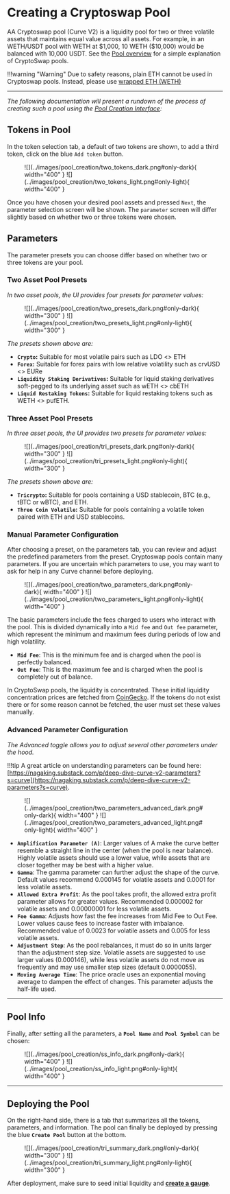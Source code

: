 <h1>Creating a Cryptoswap Pool</h1>

AA Cryptoswap pool (Curve V2) is a liquidity pool for two or three volatile assets that maintains equal value across all assets. For example, in an WETH/USDT pool with WETH at \$1,000, 10 WETH (\$10,000) would be balanced with 10,000 USDT.  See the [Pool overview](../pools/overview.md) for a simple explanation of CryptoSwap pools.

!!!warning "Warning"
    Due to safety reasons, plain ETH cannot be used in Cryptoswap pools. Instead, please use [wrapped ETH (WETH)](https://etherscan.io/address/0xC02aaA39b223FE8D0A0e5C4F27eAD9083C756Cc2)


---


*The following documentation will present a rundown of the process of creating such a pool using the [Pool Creation Interface](https://curve.finance/#/ethereum/create-pool):*

## **Tokens in Pool**

In the token selection tab, a default of two tokens are shown, to add a third token, click on the blue `Add token` button.

<figure markdown="span">
  ![](../images/pool_creation/two_tokens_dark.png#only-dark){ width="400" }
  ![](../images/pool_creation/two_tokens_light.png#only-light){ width="400" }
  <figcaption></figcaption>
</figure>

Once you have chosen your desired pool assets and pressed `Next`, the parameter selection screen will be shown.  The `parameter` screen will differ slightly based on whether two or three tokens were chosen.

## **Parameters**

The parameter presets you can choose differ based on whether two or three tokens are your pool.

### **Two Asset Pool Presets**

*In two asset pools, the UI provides four presets for parameter values:*

<figure markdown="span">
  ![](../images/pool_creation/two_presets_dark.png#only-dark){ width="300" }
  ![](../images/pool_creation/two_presets_light.png#only-light){ width="300" }
  <figcaption></figcaption>
</figure>

*The presets shown above are:*

- **`Crypto`:** Suitable for most volatile pairs such as LDO <> ETH
- **`Forex`:** Suitable for forex pairs with low relative volatility such as crvUSD <> EURe
- **`Liquidity Staking Derivatives`:** Suitable for liquid staking derivatives soft-pegged to its underlying asset such as wETH <> cbETH
- **`Liquid Restaking Tokens`:** Suitable for liquid restaking tokens such as WETH <> pufETH.

### **Three Asset Pool Presets**

*In three asset pools, the UI provides two presets for parameter values:*

<figure markdown="span">
  ![](../images/pool_creation/tri_presets_dark.png#only-dark){ width="300" }
  ![](../images/pool_creation/tri_presets_light.png#only-light){ width="300" }
  <figcaption></figcaption>
</figure>

*The presets shown above are:*

- **`Tricrypto`:** Suitable for pools containing a USD stablecoin, BTC (e.g., tBTC or wBTC), and ETH.
- **`Three Coin Volatile`:** Suitable for pools containing a volatile token paired with ETH and USD stablecoins.

### **Manual Parameter Configuration**

After choosing a preset, on the parameters tab, you can review and adjust the predefined parameters from the preset. Cryptoswap pools contain many parameters. If you are uncertain which parameters to use, you may want to ask for help in any Curve channel before deploying.

<figure markdown="span">
  ![](../images/pool_creation/two_parameters_dark.png#only-dark){ width="400" }
  ![](../images/pool_creation/two_parameters_light.png#only-light){ width="400" }
  <figcaption></figcaption>
</figure>

The basic parameters include the fees charged to users who interact with the pool. This is divided dynamically into a `Mid fee` and `Out fee` parameter, which represent the minimum and maximum fees during periods of low and high volatility.

- **`Mid Fee`**: This is the minimum fee and is charged when the pool is perfectly balanced.
- **`Out Fee`**: This is the maximum fee and is charged when the pool is completely out of balance.

In CryptoSwap pools, the liquidity is concentrated. These initial liquidity concentration prices are fetched from [CoinGecko](https://www.coingecko.com/). If the tokens do not exist there or for some reason cannot be fetched, the user must set these values manually.


### **Advanced Parameter Configuration**

*The Advanced toggle allows you to adjust several other parameters under the hood.*

!!!tip
    A great article on understanding parameters can be found here: [https://nagaking.substack.com/p/deep-dive-curve-v2-parameters?s=curve](https://nagaking.substack.com/p/deep-dive-curve-v2-parameters?s=curve).

<figure markdown="span">
  ![](../images/pool_creation/two_parameters_advanced_dark.png#only-dark){ width="400" }
  ![](../images/pool_creation/two_parameters_advanced_light.png#only-light){ width="400" }
  <figcaption></figcaption>
</figure>

- **`Amplification Parameter (A)`**: Larger values of A make the curve better resemble a straight line in the center (when the pool is near balance). Highly volatile assets should use a lower value, while assets that are closer together may be best with a higher value.
- **`Gamma`**: The gamma parameter can further adjust the shape of the curve. Default values recommend 0.000145 for volatile assets and 0.0001 for less volatile assets.
- **`Allowed Extra Profit`**: As the pool takes profit, the allowed extra profit parameter allows for greater values. Recommended 0.000002 for volatile assets and 0.00000001 for less volatile assets.
- **`Fee Gamma`**: Adjusts how fast the fee increases from Mid Fee to Out Fee. Lower values cause fees to increase faster with imbalance. Recommended value of 0.0023 for volatile assets and 0.005 for less volatile assets.
- **`Adjustment Step`**: As the pool rebalances, it must do so in units larger than the adjustment step size. Volatile assets are suggested to use larger values (0.000146), while less volatile assets do not move as frequently and may use smaller step sizes (default 0.0000055).
- **`Moving Average Time`**: The price oracle uses an exponential moving average to dampen the effect of changes. This parameter adjusts the half-life used.

--- 


## **Pool Info**

Finally, after setting all the parameters, a **`Pool Name`** and **`Pool Symbol`** can be chosen:

<figure markdown="span">
  ![](../images/pool_creation/ss_info_dark.png#only-dark){ width="400" }
  ![](../images/pool_creation/ss_info_light.png#only-light){ width="400" }
  <figcaption></figcaption>
</figure>


---


## **Deploying the Pool**

On the right-hand side, there is a tab that summarizes all the tokens, parameters, and information. The pool can finally be deployed by pressing the blue **`Create Pool`** button at the bottom.

<figure markdown="span">
  ![](../images/pool_creation/tri_summary_dark.png#only-dark){ width="300" }
  ![](../images/pool_creation/tri_summary_light.png#only-light){ width="300" }
  <figcaption></figcaption>
</figure>

After deployment, make sure to seed initial liquidity and [**create a gauge**](../reward-gauges/creating-a-pool-gauge.md).